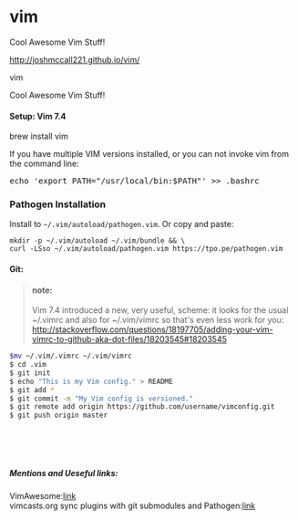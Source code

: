 vim
===

Cool Awesome Vim Stuff!

http://joshmccall221.github.io/vim/

<a id="vim" class="anchor" href="#vim" aria-hidden="true"><span class="octicon octicon-link"></span></a>vim</h1>

<p>Cool Awesome Vim Stuff!</p>

<h4>
<a id="setup-vim-74" class="anchor" href="#setup-vim-74" aria-hidden="true"><span class="octicon octicon-link"></span></a>Setup: Vim 7.4</h4>

<p>brew install vim</p>

<p>If you have multiple VIM versions installed, or you can not invoke vim from the command line:</p>
		
<pre>
echo 'export PATH="/usr/local/bin:$PATH"' &gt;&gt; .bashrc
</pre>

<h3>
Pathogen Installation
</h3>

<p>Install to <code>~/.vim/autoload/pathogen.vim</code>.  Or copy and paste:</p>

<pre><code>mkdir -p ~/.vim/autoload ~/.vim/bundle &amp;&amp; \
curl -LSso ~/.vim/autoload/pathogen.vim https://tpo.pe/pathogen.vim
</code></pre>


<h4>
<a id="git" class="anchor" href="#git" aria-hidden="true"><span class="octicon octicon-link"></span></a>Git:</h4>

<blockquote>

<h4>
<a id="note" class="anchor" href="#note" aria-hidden="true"><span class="octicon octicon-link"></span></a>note:</h4>

<p>Vim 7.4 introduced a new, very useful, scheme: it looks for the usual ~/.vimrc and also for ~/.vim/vimrc so that's even less work for you:
<a href="http://stackoverflow.com/questions/18197705/adding-your-vim-vimrc-to-github-aka-dot-files/18203545#18203545">http://stackoverflow.com/questions/18197705/adding-your-vim-vimrc-to-github-aka-dot-files/18203545#18203545</a></p>
</blockquote>


```bash
$mv ~/.vim/.vimrc ~/.vim/vimrc  
$ cd .vim  
$ git init  
$ echo "This is my Vim config." > README  
$ git add *  
$ git commit -m "My Vim config is versioned."  
$ git remote add origin https://github.com/username/vimconfig.git  
$ git push origin master  
```
</br>
</br>
</br>
<h5>Mentions and Ueseful links:</h5>
<p>
VimAwesome:<a href="http://vimawesome.com/plugin/the-nerd-tree">link</a><br/>
 vimcasts.org sync plugins with git submodules and Pathogen:<a href="http://vimcasts.org/episodes/synchronizing-plugins-with-git-submodules-and-pathogen/">link</a>
 <p/>
      </section>
    </div>
